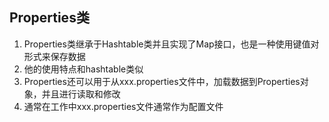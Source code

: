 ## Properties类
1. Properties类继承于Hashtable类并且实现了Map接口，也是一种使用键值对形式来保存数据
2. 他的使用特点和hashtable类似
3. Properties还可以用于从xxx.properties文件中，加载数据到Properties对象，并且进行读取和修改
4. 通常在工作中xxx.properties文件通常作为配置文件